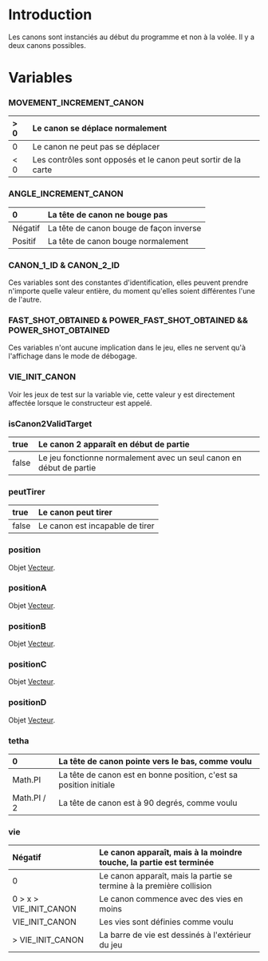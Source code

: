 # Introduction #

Les canons sont instanciés au début du programme et non à la volée.
Il y a deux canons possibles.

# Variables #
### MOVEMENT\_INCREMENT\_CANON ###
| > 0 | Le canon se déplace normalement |
|:----|:--------------------------------|
| 0   | Le canon ne peut pas se déplacer |
| < 0 | Les contrôles sont opposés et le canon peut sortir de la carte |

### ANGLE\_INCREMENT\_CANON ###

| 0 | La tête de canon ne bouge pas |
|:--|:------------------------------|
| Négatif | La tête de canon bouge de façon inverse |
| Positif | La tête de canon bouge normalement |


### CANON\_1\_ID & CANON\_2\_ID ###

Ces variables sont des constantes d'identification, elles peuvent prendre n'importe quelle valeur entière, du moment qu'elles soient différentes l'une de l'autre.

### FAST\_SHOT\_OBTAINED & POWER\_FAST\_SHOT\_OBTAINED && POWER\_SHOT\_OBTAINED ###

Ces variables n'ont aucune implication dans le jeu, elles ne servent qu'à l'affichage dans le mode de débogage.


### VIE\_INIT\_CANON ###

Voir les jeux de test sur la variable vie, cette valeur y est directement affectée lorsque le constructeur est appelé.

### isCanon2ValidTarget ###

| true | Le canon 2 apparaît en début de partie |
|:-----|:---------------------------------------|
| false | Le jeu fonctionne normalement avec un seul canon en début de partie |

### peutTirer ###
| true | Le canon peut tirer |
|:-----|:--------------------|
| false | Le canon est incapable de tirer |

### position ###

Objet [Vecteur](Vecteur.md).

### positionA ###
Objet [Vecteur](Vecteur.md).

### positionB ###
Objet [Vecteur](Vecteur.md).

### positionC ###
Objet [Vecteur](Vecteur.md).

### positionD ###
Objet [Vecteur](Vecteur.md).

### tetha ###
| 0 | La tête de canon pointe vers le bas, comme voulu |
|:--|:-------------------------------------------------|
| Math.PI | La tête de canon est en bonne position, c'est sa position initiale |
| Math.PI / 2 | La tête de canon est à 90 degrés, comme voulu    |

### vie ###
| Négatif | Le canon apparaît, mais à la moindre touche, la partie est terminée |
|:--------|:--------------------------------------------------------------------|
| 0       | Le canon apparaît, mais la partie se termine à la première collision |
| 0 > x > VIE\_INIT\_CANON | Le canon commence avec des vies en moins                            |
| VIE\_INIT\_CANON | Les vies sont définies comme voulu                                  |
| > VIE\_INIT\_CANON | La barre de vie est dessinés à l'extérieur du jeu                   |